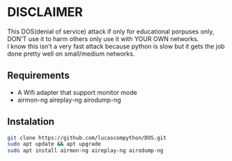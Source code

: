 # DISCLAIMER
This DOS(denial of service) attack if only for educational porpuses only, DON'T use it to harm others only use it with YOUR OWN networks.<br />
I know this isn't a very fast attack because python is slow but it gets the job done pretty well on small/medium networks.


## Requirements
- A Wifi adapter that support monitor mode
- airmon-ng aireplay-ng airodump-ng

## Instalation
```sh
git clone https://github.com/lucascompython/DOS.git
sudo apt update && apt upgrade
sudo apt install airmon-ng aireplay-ng airodump-ng
```
